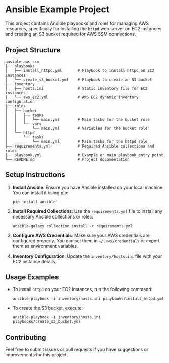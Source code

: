 # Ansible Example Project

This project contains Ansible playbooks and roles for managing AWS resources, specifically for installing the `httpd` web server on EC2 instances and creating an S3 bucket required for AWS SSM connections.

## Project Structure

```
ansible-aws-ssm
├── playbooks
│   ├── install_httpd.yml       # Playbook to install httpd on EC2 instances
│   └── create_s3_bucket.yml    # Playbook to create an S3 bucket
├── inventory
│   ├── hosts.ini               # Static inventory file for EC2 instances
│   └── aws_ec2.yml             # AWS EC2 dynamic inventory configuration
├── roles
│   ├── bucket
│   │   ├── tasks
│   │   │   └── main.yml        # Main tasks for the bucket role
│   │   └── vars
│   │       └── main.yml        # Variables for the bucket role
│   └── httpd
│       └── tasks
│           └── main.yml        # Main tasks for the httpd role
├── requirements.yml            # Required Ansible collections and roles
├── playbook.yml                # Example or main playbook entry point
└── README.md                   # Project documentation
```

## Setup Instructions

1. **Install Ansible**: Ensure you have Ansible installed on your local machine. You can install it using pip:

   ```
   pip install ansible
   ```

2. **Install Required Collections**: Use the `requirements.yml` file to install any necessary Ansible collections or roles:

   ```
   ansible-galaxy collection install -r requirements.yml
   ```

3. **Configure AWS Credentials**: Make sure your AWS credentials are configured properly. You can set them in `~/.aws/credentials` or export them as environment variables.

4. **Inventory Configuration**: Update the `inventory/hosts.ini` file with your EC2 instance details.

## Usage Examples

- To install `httpd` on your EC2 instances, run the following command:

  ```
  ansible-playbook -i inventory/hosts.ini playbooks/install_httpd.yml
  ```

- To create the S3 bucket, execute:

  ```
  ansible-playbook -i inventory/hosts.ini playbooks/create_s3_bucket.yml
  ```

## Contributing

Feel free to submit issues or pull requests if you have suggestions or improvements for this project.